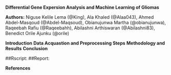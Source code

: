 **Differential Gene Expersion Analysis and Machine Learning of Gliomas**

**Authors:**
Niguse Kelile Lema (@King),
Ala Khaled (@Alaa043),
Ahmed Abdel-Masqoud (@Abdel-Maqsoud),
Obianujunwa Martha (@obianujunwa),
Raqeebah Rafiu (@Raqeebahh),
Abilashni Arthiswaran (@Abilashni83),
Benedict Orile Ajunku (@orile)

**Introduction**
**Data Acquastion and Preprocessing Steps** 
**Methodology and Results**
**Conclusion**

##Rscript:
##Report:

**References**